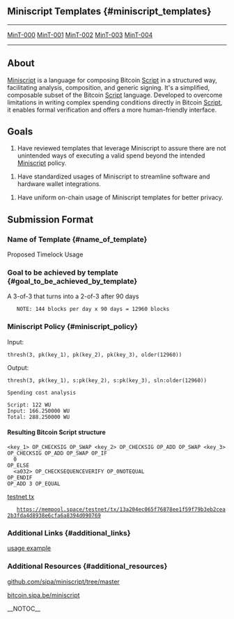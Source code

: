 Miniscript Templates {#miniscript_templates}
--------------------

  --------------------------------- --------------------------------- --------------------------------- --------------------------------- ---------------------------------
  [MinT-000](MinT-000 "wikilink")   [MinT-001](MinT-001 "wikilink")   [MinT-002](MinT-002 "wikilink")   [MinT-003](MinT-003 "wikilink")   [MinT-004](MinT-004 "wikilink")
  --------------------------------- --------------------------------- --------------------------------- --------------------------------- ---------------------------------

About
-----

[Miniscript](https://bitcoin.sipa.be/miniscript/) is a language for
composing Bitcoin [Script](https://en.bitcoin.it/wiki/Script) in a
structured way, facilitating analysis, composition, and generic signing.
It\'s a simplified, composable subset of the Bitcoin
[Script](https://en.bitcoin.it/wiki/Script) language. Developed to
overcome limitations in writing complex spending conditions directly in
Bitcoin [Script](https://en.bitcoin.it/wiki/Script), it enables formal
verification and offers a more human-friendly interface.

Goals
-----

1.  Have reviewed templates that leverage Miniscript to assure there are
    not unintended ways of executing a valid spend beyond the intended
    [Miniscript](https://raw.githubusercontent.com/bitcoin/bitcoin/master/src/script/miniscript.h)
    policy.

<!-- -->

1.  Have standardized usages of Miniscript to streamline software and
    hardware wallet integrations.

<!-- -->

1.  Have uniform on-chain usage of Miniscript templates for better
    privacy.

<H2>

Submission Format

</H2>

### Name of Template {#name_of_template}

Proposed Timelock Usage

### Goal to be achieved by template {#goal_to_be_achieved_by_template}

A 3-of-3 that turns into a 2-of-3 after 90 days

`   NOTE: 144 blocks per day x 90 days = 12960 blocks`

### Miniscript Policy {#miniscript_policy}

Input:

    thresh(3, pk(key_1), pk(key_2), pk(key_3), older(12960))

Output:

    thresh(3, pk(key_1), s:pk(key_2), s:pk(key_3), sln:older(12960))

    Spending cost analysis

    Script: 122 WU
    Input: 166.250000 WU
    Total: 288.250000 WU

<h4>

Resulting Bitcoin Script structure

</h4>


    <key_1> OP_CHECKSIG OP_SWAP <key_2> OP_CHECKSIG OP_ADD OP_SWAP <key_3>
    OP_CHECKSIG OP_ADD OP_SWAP OP_IF
      0
    OP_ELSE
      <a032> OP_CHECKSEQUENCEVERIFY OP_0NOTEQUAL
    OP_ENDIF
    OP_ADD 3 OP_EQUAL

[testnet
tx](https://mempool.space/testnet/tx/13a204ec065f76878ee1f59f79b3eb2cea2b3fda4d8938e6cfa6a8394d090769)

`   `[`https://mempool.space/testnet/tx/13a204ec065f76878ee1f59f79b3eb2cea2b3fda4d8938e6cfa6a8394d090769`](https://mempool.space/testnet/tx/13a204ec065f76878ee1f59f79b3eb2cea2b3fda4d8938e6cfa6a8394d090769)

### Additional Links {#additional_links}

[usage
example](https://github.com/sipa/miniscript/blob/master/bitcoin/script/miniscript.h)

### Additional Resources {#additional_resources}

[
github.com/sipa/miniscript/tree/master](https://github.com/sipa/miniscript/tree/master "wikilink")

[
bitcoin.sipa.be/miniscript](https://bitcoin.sipa.be/miniscript "wikilink")

\_\_NOTOC\_\_
